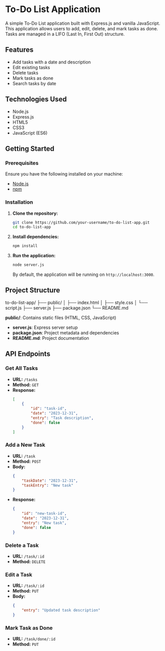 # To-Do List Application

A simple To-Do List application built with Express.js and vanilla JavaScript. This application allows users to add, edit, delete, and mark tasks as done. Tasks are managed in a LIFO (Last In, First Out) structure.

## Features

- Add tasks with a date and description
- Edit existing tasks
- Delete tasks
- Mark tasks as done
- Search tasks by date

## Technologies Used

- Node.js
- Express.js
- HTML5
- CSS3
- JavaScript (ES6)

## Getting Started

### Prerequisites

Ensure you have the following installed on your machine:

- [Node.js](https://nodejs.org/)
- [npm](https://www.npmjs.com/)

### Installation

1. **Clone the repository:**

    ```bash
    git clone https://github.com/your-username/to-do-list-app.git
    cd to-do-list-app
    ```

2. **Install dependencies:**

    ```bash
    npm install
    ```

3. **Run the application:**

    ```bash
    node server.js
    ```

    By default, the application will be running on `http://localhost:3000`.

## Project Structure

to-do-list-app/
├── public/
│ ├── index.html
│ ├── style.css
│ └── script.js
├── server.js
├── package.json
└── README.md

**public/**: Contains static files (HTML, CSS, JavaScript)
- **server.js**: Express server setup
- **package.json**: Project metadata and dependencies
- **README.md**: Project documentation

## API Endpoints

### Get All Tasks

- **URL:** `/tasks`
- **Method:** `GET`
- **Response:**
    ```json
    [
        {
            "id": "task-id",
            "date": "2023-12-31",
            "entry": "Task description",
            "done": false
        }
    ]
    ```

### Add a New Task

- **URL:** `/task`
- **Method:** `POST`
- **Body:**
    ```json
    {
        "taskDate": "2023-12-31",
        "taskEntry": "New task"
    }
    ```
- **Response:**
    ```json
    {
        "id": "new-task-id",
        "date": "2023-12-31",
        "entry": "New task",
        "done": false
    }
    ```

### Delete a Task

- **URL:** `/task/:id`
- **Method:** `DELETE`

### Edit a Task

- **URL:** `/task/:id`
- **Method:** `PUT`
- **Body:**
    ```json
    {
        "entry": "Updated task description"
    }
    ```
### Mark Task as Done

- **URL:** `/task/done/:id`
- **Method:** `PUT`
